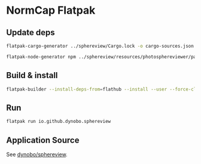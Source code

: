 # NormCap Flatpak

## Update deps

```sh
flatpak-cargo-generator ../sphereview/Cargo.lock -o cargo-sources.json

flatpak-node-generator npm ../sphereview/resources/photosphereviewer/package-lock.json -o node-sources.json
```

## Build & install

```sh
flatpak-builder --install-deps-from=flathub --install --user --force-clean build-dir io.github.dynobo.sphereview.yml
```

## Run

```sh
flatpak run io.github.dynobo.sphereview
```

## Application Source

See [dynobo/sphereview](https://github.com/dynobo/sphereview).

